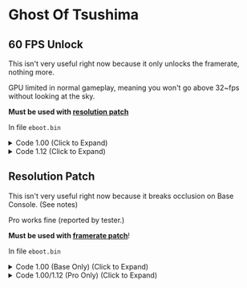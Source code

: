 # Ghost Of Tsushima

## 60 FPS Unlock

This isn't very useful right now because it only unlocks the framerate, nothing more.

GPU limited in normal gameplay, meaning you won't go above 32~fps without looking at the sky.

**Must be used with [resolution patch](#resolution-patch)**

In file `eboot.bin`

<details>
<summary>Code 1.00 (Click to Expand)</summary>

```
39 05 CA B1 01 02 74 16 89 05 C2 B1 01 02

39 05 CA B1 01 02 EB 16 89 05 C2 B1 01 02
```

</details>

<details>
<summary>Code 1.12 (Click to Expand)</summary>

```
39 05 5A DA 18 02 74 16 89 05 52 DA 18 02

39 05 5A DA 18 02 EB 16 89 05 52 DA 18 02
```

</details>

## Resolution Patch

This isn't very useful right now because it breaks occlusion on Base Console. (See notes)

Pro works fine (reported by tester.)

**Must be used with [framerate patch](#60-fps-unlock)**!

In file `eboot.bin`

<details>
<summary>Code 1.00 (Base Only) (Click to Expand)</summary>

```
0F 84 7C 00 00 00 48 B8 00 0F 00 00 70 08 00 00 48 B9 80 0C 00 00 08 07 00 00 48 89 05 D7 7D 2F 01 48 89 0D DC 7D 2F 01 C6 05 0E B5 02 02 01

0F 85 7C 00 00 00 48 B8 80 07 00 00 38 04 00 00 48 B9 C0 03 00 00 1C 02 00 00 48 89 05 D7 7D 2F 01 48 89 0D DC 7D 2F 01 C6 05 0E B5 02 02 00

# some notes:
# jnz to use pro path on base, (this doesn't fix culling)
# https://cdn.discordapp.com/attachments/842452358968508446/851187186011340871/0_42.mp4
# using pro path allows for full control over buffer render targets.
# as base use rcx for both front and back, this can be separated of course
# but would reqiure extra code
### set front buffer to 1920x1080
# 48 B8 00 0F 00 00 70 08 00 00
# 48 B8 80 07 00 00 38 04 00 00
###
### set back buffer to 960x540
# 48 B9 80 0C 00 00 08 07 00 00
# 48 B9 C0 03 00 00 1C 02 00 00
###
### disable temporal upscale
## otherwise you'll get this:
# https://cdn.discordapp.com/attachments/650395105479360514/854487869535551508/20210616_090846_00496201.png
# https://cdn.discordapp.com/attachments/650395105479360514/854487883100192788/20210616_090923_00844421.png
# C6 05 0E B5 02 02 01
# C6 05 0E B5 02 02 00
###
```

</details>

<details>
<summary>Code 1.00/1.12 (Pro Only) (Click to Expand)</summary>

```
# set back buffer to 1600x900
48 B9 80 0C 00 00 08 07 00 00

48 B9 40 06 00 00 84 03 00 00
```

</details>
